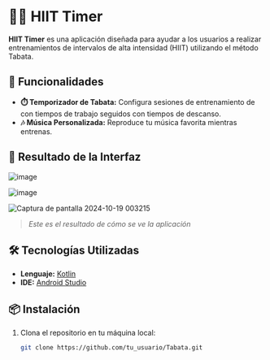# 🏋️‍♂️ HIIT Timer

**HIIT Timer** es una aplicación diseñada para ayudar a los usuarios a realizar entrenamientos de intervalos de alta intensidad (HIIT) utilizando el método Tabata.

## 🚀 Funcionalidades

- **⏱️ Temporizador de Tabata:** Configura sesiones de entrenamiento de con tiempos de trabajo seguidos con tiempos de descanso.
- **🎶 Música Personalizada:** Reproduce tu música favorita mientras entrenas.

## 📱 Resultado de la Interfaz

![image](https://github.com/user-attachments/assets/cf4370f3-f6dc-4d2d-a3b4-be0576254135)

![image](https://github.com/user-attachments/assets/9d4faf1c-f631-4740-a15a-1507c960a862)

![Captura de pantalla 2024-10-19 003215](https://github.com/user-attachments/assets/d310fea3-e62b-409a-a585-b4dc852e079b)


> _Este es el resultado de cómo se ve la aplicación_

## 🛠️ Tecnologías Utilizadas

- **Lenguaje:** [Kotlin](https://kotlinlang.org/)
- **IDE:** [Android Studio](https://developer.android.com/studio)

## 📦 Instalación

1. Clona el repositorio en tu máquina local:
   ```bash
   git clone https://github.com/tu_usuario/Tabata.git
